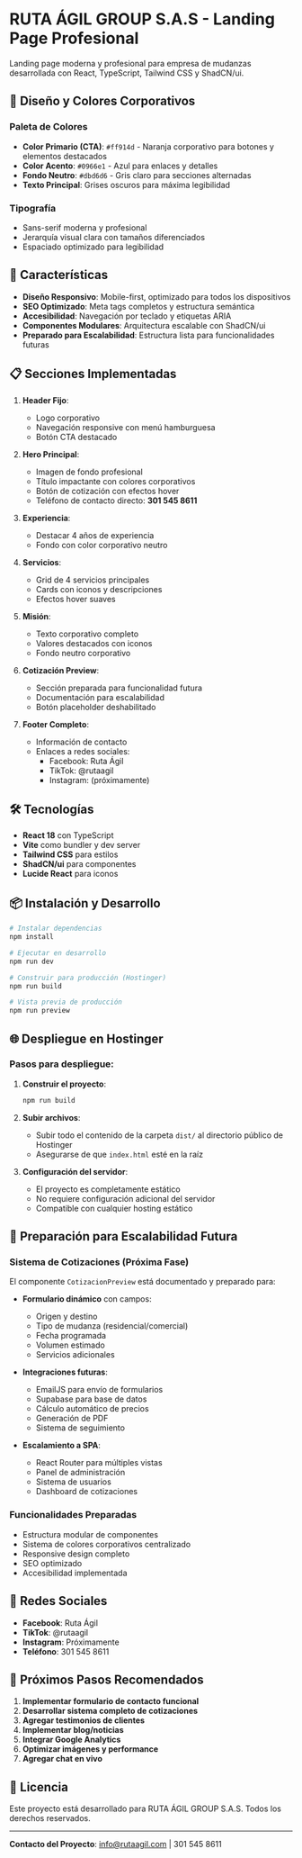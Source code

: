 # RUTA ÁGIL GROUP S.A.S - Landing Page Profesional

Landing page moderna y profesional para empresa de mudanzas desarrollada con React, TypeScript, Tailwind CSS y ShadCN/ui.

## 🎨 Diseño y Colores Corporativos

### Paleta de Colores
- **Color Primario (CTA)**: `#ff914d` - Naranja corporativo para botones y elementos destacados
- **Color Acento**: `#0966e1` - Azul para enlaces y detalles
- **Fondo Neutro**: `#dbd6d6` - Gris claro para secciones alternadas
- **Texto Principal**: Grises oscuros para máxima legibilidad

### Tipografía
- Sans-serif moderna y profesional
- Jerarquía visual clara con tamaños diferenciados
- Espaciado optimizado para legibilidad

## 🚀 Características

- **Diseño Responsivo**: Mobile-first, optimizado para todos los dispositivos
- **SEO Optimizado**: Meta tags completos y estructura semántica
- **Accesibilidad**: Navegación por teclado y etiquetas ARIA
- **Componentes Modulares**: Arquitectura escalable con ShadCN/ui
- **Preparado para Escalabilidad**: Estructura lista para funcionalidades futuras

## 📋 Secciones Implementadas

1. **Header Fijo**: 
   - Logo corporativo
   - Navegación responsive con menú hamburguesa
   - Botón CTA destacado

2. **Hero Principal**: 
   - Imagen de fondo profesional
   - Título impactante con colores corporativos
   - Botón de cotización con efectos hover
   - Teléfono de contacto directo: **301 545 8611**

3. **Experiencia**: 
   - Destacar 4 años de experiencia
   - Fondo con color corporativo neutro

4. **Servicios**: 
   - Grid de 4 servicios principales
   - Cards con iconos y descripciones
   - Efectos hover suaves

5. **Misión**: 
   - Texto corporativo completo
   - Valores destacados con iconos
   - Fondo neutro corporativo

6. **Cotización Preview**: 
   - Sección preparada para funcionalidad futura
   - Documentación para escalabilidad
   - Botón placeholder deshabilitado

7. **Footer Completo**: 
   - Información de contacto
   - Enlaces a redes sociales:
     - Facebook: Ruta Ágil
     - TikTok: @rutaagil
     - Instagram: (próximamente)

## 🛠️ Tecnologías

- **React 18** con TypeScript
- **Vite** como bundler y dev server
- **Tailwind CSS** para estilos
- **ShadCN/ui** para componentes
- **Lucide React** para iconos

## 📦 Instalación y Desarrollo

```bash
# Instalar dependencias
npm install

# Ejecutar en desarrollo
npm run dev

# Construir para producción (Hostinger)
npm run build

# Vista previa de producción
npm run preview
```

## 🌐 Despliegue en Hostinger

### Pasos para despliegue:

1. **Construir el proyecto**:
   ```bash
   npm run build
   ```

2. **Subir archivos**:
   - Subir todo el contenido de la carpeta `dist/` al directorio público de Hostinger
   - Asegurarse de que `index.html` esté en la raíz

3. **Configuración del servidor**:
   - El proyecto es completamente estático
   - No requiere configuración adicional del servidor
   - Compatible con cualquier hosting estático

## 🔮 Preparación para Escalabilidad Futura

### Sistema de Cotizaciones (Próxima Fase)
El componente `CotizacionPreview` está documentado y preparado para:

- **Formulario dinámico** con campos:
  - Origen y destino
  - Tipo de mudanza (residencial/comercial)
  - Fecha programada
  - Volumen estimado
  - Servicios adicionales

- **Integraciones futuras**:
  - EmailJS para envío de formularios
  - Supabase para base de datos
  - Cálculo automático de precios
  - Generación de PDF
  - Sistema de seguimiento

- **Escalamiento a SPA**:
  - React Router para múltiples vistas
  - Panel de administración
  - Sistema de usuarios
  - Dashboard de cotizaciones

### Funcionalidades Preparadas
- Estructura modular de componentes
- Sistema de colores corporativos centralizado
- Responsive design completo
- SEO optimizado
- Accesibilidad implementada

## 📱 Redes Sociales

- **Facebook**: Ruta Ágil
- **TikTok**: @rutaagil
- **Instagram**: Próximamente
- **Teléfono**: 301 545 8611

## 🎯 Próximos Pasos Recomendados

1. **Implementar formulario de contacto funcional**
2. **Desarrollar sistema completo de cotizaciones**
3. **Agregar testimonios de clientes**
4. **Implementar blog/noticias**
5. **Integrar Google Analytics**
6. **Optimizar imágenes y performance**
7. **Agregar chat en vivo**

## 📄 Licencia

Este proyecto está desarrollado para RUTA ÁGIL GROUP S.A.S. Todos los derechos reservados.

---

**Contacto del Proyecto**: info@rutaagil.com | 301 545 8611